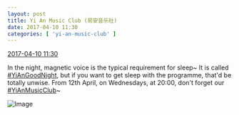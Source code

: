 ```yaml
---
layout: post
title: Yi An Music Club (易安音乐社)
date: 2017-04-10 11:30
categories: [ 'yi-an-music-club' ]
---
```


<div class="weibo-info">
  <a href="http://weibo.com/6094546964/EDQ0XEBsi">2017-04-10 11:30</a>
</div>

In the night, magnetic voice is the typical requirement for sleep~ It is called [#YiAnGoodNight](http://weibo.com/p/10080892b104a59bff303ca883e7931b5b916e), but if you want to get sleep with the programme, that'd be totally unwise. From 12th April, on Wednesdays, at 20:00, don't forget our [#YiAnMusicClub](http://weibo.com/p/100808beae2e3e05b17b64f63ebedca39f19b2)~

<!-- more -->

![Image](http://wx4.sinaimg.cn/mw690/006Es64Agy1fehdgp8ihkj31jk10xqv5.jpg)

